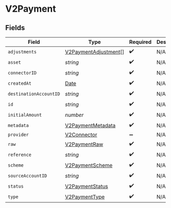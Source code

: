 # V2Payment


## Fields

| Field                                                                                         | Type                                                                                          | Required                                                                                      | Description                                                                                   | Example                                                                                       |
| --------------------------------------------------------------------------------------------- | --------------------------------------------------------------------------------------------- | --------------------------------------------------------------------------------------------- | --------------------------------------------------------------------------------------------- | --------------------------------------------------------------------------------------------- |
| `adjustments`                                                                                 | [V2PaymentAdjustment](../../models/shared/v2paymentadjustment.md)[]                           | :heavy_check_mark:                                                                            | N/A                                                                                           |                                                                                               |
| `asset`                                                                                       | *string*                                                                                      | :heavy_check_mark:                                                                            | N/A                                                                                           | USD                                                                                           |
| `connectorID`                                                                                 | *string*                                                                                      | :heavy_check_mark:                                                                            | N/A                                                                                           |                                                                                               |
| `createdAt`                                                                                   | [Date](https://developer.mozilla.org/en-US/docs/Web/JavaScript/Reference/Global_Objects/Date) | :heavy_check_mark:                                                                            | N/A                                                                                           |                                                                                               |
| `destinationAccountID`                                                                        | *string*                                                                                      | :heavy_check_mark:                                                                            | N/A                                                                                           |                                                                                               |
| `id`                                                                                          | *string*                                                                                      | :heavy_check_mark:                                                                            | N/A                                                                                           | XXX                                                                                           |
| `initialAmount`                                                                               | *number*                                                                                      | :heavy_check_mark:                                                                            | N/A                                                                                           | 100                                                                                           |
| `metadata`                                                                                    | [V2PaymentMetadata](../../models/shared/v2paymentmetadata.md)                                 | :heavy_check_mark:                                                                            | N/A                                                                                           |                                                                                               |
| `provider`                                                                                    | [V2Connector](../../models/shared/v2connector.md)                                             | :heavy_minus_sign:                                                                            | N/A                                                                                           |                                                                                               |
| `raw`                                                                                         | [V2PaymentRaw](../../models/shared/v2paymentraw.md)                                           | :heavy_check_mark:                                                                            | N/A                                                                                           |                                                                                               |
| `reference`                                                                                   | *string*                                                                                      | :heavy_check_mark:                                                                            | N/A                                                                                           |                                                                                               |
| `scheme`                                                                                      | [V2PaymentScheme](../../models/shared/v2paymentscheme.md)                                     | :heavy_check_mark:                                                                            | N/A                                                                                           |                                                                                               |
| `sourceAccountID`                                                                             | *string*                                                                                      | :heavy_check_mark:                                                                            | N/A                                                                                           |                                                                                               |
| `status`                                                                                      | [V2PaymentStatus](../../models/shared/v2paymentstatus.md)                                     | :heavy_check_mark:                                                                            | N/A                                                                                           |                                                                                               |
| `type`                                                                                        | [V2PaymentType](../../models/shared/v2paymenttype.md)                                         | :heavy_check_mark:                                                                            | N/A                                                                                           |                                                                                               |
